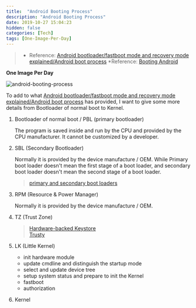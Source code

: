 ```yaml
---
title:  "Android Booting Process"
description: "Android Booting Process"
date: 2019-10-27 15:04:23
hidden: false
categories: [Tech]
tags: [One-Image-Per-Day]
---
```


> * Reference: [Android bootloader/fastboot mode and recovery mode explained/Android boot process](https://tektab.com/2015/10/31/android-bootloaderfastboot-mode-and-recovery-mode-explained/)
> *Reference: [Booting Android](http://2net.co.uk/slides/android-boot-slides-2.0.pdf)

**One Image Per Day**

![android-booting-process]({{site.url}}/images/2019-10-27-android-booting-process/android-booting-process "Android Booting Process")

To add to what [Android bootloader/fastboot mode and recovery mode explained/Android boot process](https://tektab.com/2015/10/31/android-bootloaderfastboot-mode-and-recovery-mode-explained/) has provided, I want to give some more details from Bootloader of normal boot to Kernel.

  1. Bootloader of normal boot / PBL (primary bootloader)
  
     The program is saved inside and run by the CPU and provided by the CPU manufacturer. It cannot be customized by a developer.
     
  2. SBL (Secondary Bootloader)
    
     Normally it is provided by the device manufacture / OEM. While Primary boot loader doesn't mean the first stage of a boot loader, and secondary boot loader doesn't mean the second stage of a boot loader.
     
     > [primary and secondary boot loaders](https://superuser.com/questions/707050/primary-and-secondary-boot-loaders)
     
  3. RPM (Resource & Power Manager)      
  
     Normally it is provided by the device manufacture / OEM.
     
  4. TZ (Trust Zone)
  
     > [Hardware-backed Keystore](https://source.android.com/security/keystore)   
     > [Trusty](https://source.android.com/security/trusty)
     
  5. LK (Little Kernel)
  
     * init hardware module
     * update cmdline and distinguish the startup mode
     * select and update device tree
     * setup system status and prepare to init the Kernel
     * fastboot
     * authorization
     
  6. Kernel        
      

